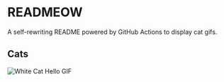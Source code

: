 # READMEOW

A self-rewriting README powered by GitHub Actions to display cat gifs.

## Cats

![White Cat Hello GIF](https://media2.giphy.com/media/v1.Y2lkPTlhY2QwMmRhOHE4ZW1zaHZrdzdyYXJmbXI4Z3Bsc2pzc3g1MTIwN2hibGR2MWFzZyZlcD12MV9naWZzX3NlYXJjaCZjdD1n/vFKqnCdLPNOKc/200.gif)
